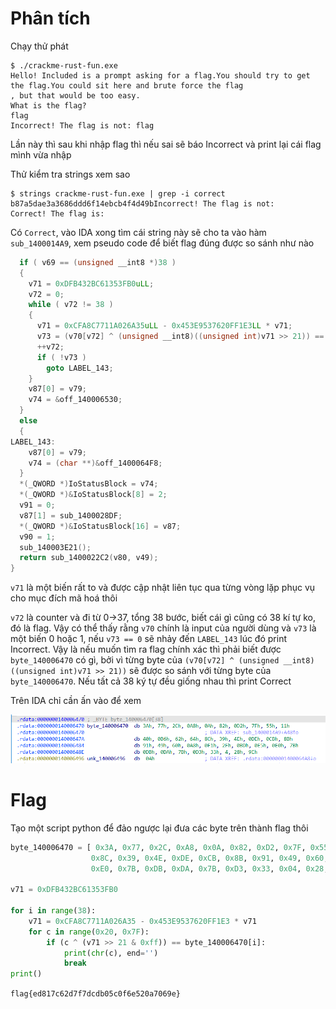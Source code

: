 # Phân tích

Chạy thử phát

```
$ ./crackme-rust-fun.exe
Hello! Included is a prompt asking for a flag.You should try to get the flag.You could sit here and brute force the flag
, but that would be too easy.
What is the flag?
flag
Incorrect! The flag is not: flag
```

Lần này thì sau khi nhập flag thì nếu sai sẽ báo Incorrect và print lại cái flag mình vừa nhập

Thử kiểm tra strings xem sao

```
$ strings crackme-rust-fun.exe | grep -i correct
b87a5dae3a3686ddd6f14ebcb4f4d49bIncorrect! The flag is not:
Correct! The flag is:
```

Có `Correct`, vào IDA xong tìm cái string này sẽ cho ta vào hàm `sub_1400014A9`, xem pseudo code để biết flag đúng được so sánh như nào

```C
  if ( v69 == (unsigned __int8 *)38 )
  {
    v71 = 0xDFB432BC61353FB0uLL;
    v72 = 0;
    while ( v72 != 38 )
    {
      v71 = 0xCFA8C7711A026A35uLL - 0x453E9537620FF1E3LL * v71;
      v73 = (v70[v72] ^ (unsigned __int8)((unsigned int)v71 >> 21)) == byte_140006470[v72];
      ++v72;
      if ( !v73 )
        goto LABEL_143;
    }
    v87[0] = v79;
    v74 = &off_140006530;
  }
  else
  {
LABEL_143:
    v87[0] = v79;
    v74 = (char **)&off_1400064F8;
  }
  *(_QWORD *)IoStatusBlock = v74;
  *(_QWORD *)&IoStatusBlock[8] = 2;
  v91 = 0;
  v87[1] = sub_1400028DF;
  *(_QWORD *)&IoStatusBlock[16] = v87;
  v90 = 1;
  sub_140003E21();
  return sub_1400022C2(v80, v49);
}
```

`v71` là một biến rất to và được cập nhật liên tục qua từng vòng lặp phục vụ cho mục đích mã hoá thôi

`v72` là counter và đi từ 0->37, tổng 38 bước, biết cái gì cũng có 38 kí tự ko, đó là flag. Vậy có thể thấy rằng `v70` chính là input của người dùng và `v73` là một biến 0 hoặc 1, nếu `v73 == 0` sẽ nhảy đến `LABEL_143` lúc đó print Incorrect. Vậy là nếu muốn tìm ra flag chính xác thì phải biết được `byte_140006470` có gì, bởi vì từng byte của `(v70[v72] ^ (unsigned __int8)((unsigned int)v71 >> 21))` sẽ được so sánh với từng byte của `byte_140006470`. Nếu tất cả 38 ký tự đều giống nhau thì print Correct

Trên IDA chỉ cần ấn vào để xem 

![image](byte_140006470.PNG)

# Flag

Tạo một script python để đảo ngược lại đưa các byte trên thành flag thôi

```py
byte_140006470 = [ 0x3A, 0x77, 0x2C, 0xA8, 0x0A, 0x82, 0xD2, 0x7F, 0x55, 0x11, 0x40, 0xB6, 0x62, 0x64, 
                  0x8C, 0x39, 0x4E, 0xDE, 0xCB, 0x8B, 0x91, 0x49, 0x60, 0xA8, 0xF1, 0x2F, 0xBD, 0xE5, 
                  0xE0, 0x7B, 0xDB, 0xDA, 0x7B, 0xD3, 0x33, 0x04, 0x28, 0x9E, 0x0A ]

v71 = 0xDFB432BC61353FB0

for i in range(38):
    v71 = 0xCFA8C7711A026A35 - 0x453E9537620FF1E3 * v71
    for c in range(0x20, 0x7F):
        if (c ^ (v71 >> 21 & 0xff)) == byte_140006470[i]:
            print(chr(c), end='')
            break
print()
```

`flag{ed817c62d7f7dcdb05c0f6e520a7069e}`